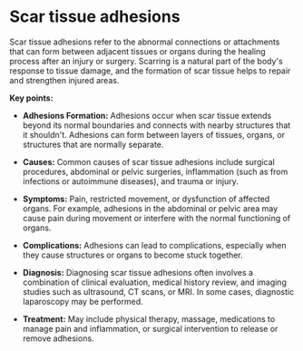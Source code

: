 # Scar tissue adhesions

Scar tissue adhesions refer to the abnormal connections or attachments that can form between adjacent tissues or organs during the healing process after an injury or surgery. Scarring is a natural part of the body's response to tissue damage, and the formation of scar tissue helps to repair and strengthen injured areas.

**Key points:**

* **Adhesions Formation:** Adhesions occur when scar tissue extends beyond its normal boundaries and connects with nearby structures that it shouldn't. Adhesions can form between layers of tissues, organs, or structures that are normally separate.

* **Causes:** Common causes of scar tissue adhesions include surgical procedures, abdominal or pelvic surgeries, inflammation (such as from infections or autoimmune diseases), and trauma or injury.

* **Symptoms:** Pain, restricted movement, or dysfunction of affected organs. For example, adhesions in the abdominal or pelvic area may cause pain during movement or interfere with the normal functioning of organs.

* **Complications:** Adhesions can lead to complications, especially when they cause structures or organs to become stuck together. 

* **Diagnosis:** Diagnosing scar tissue adhesions often involves a combination of clinical evaluation, medical history review, and imaging studies such as ultrasound, CT scans, or MRI. In some cases, diagnostic laparoscopy may be performed.

* **Treatment:** May include physical therapy, massage, medications to manage pain and inflammation, or surgical intervention to release or remove adhesions.
